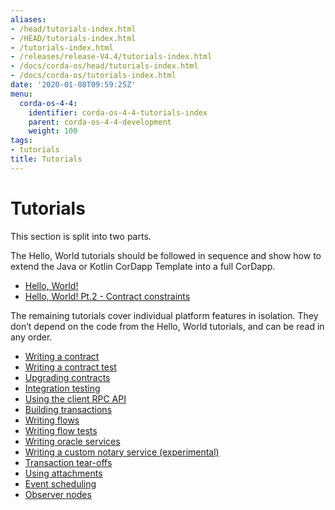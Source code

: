 ```yaml
---
aliases:
- /head/tutorials-index.html
- /HEAD/tutorials-index.html
- /tutorials-index.html
- /releases/release-V4.4/tutorials-index.html
- /docs/corda-os/head/tutorials-index.html
- /docs/corda-os/tutorials-index.html
date: '2020-01-08T09:59:25Z'
menu:
  corda-os-4-4:
    identifier: corda-os-4-4-tutorials-index
    parent: corda-os-4-4-development
    weight: 100
tags:
- tutorials
title: Tutorials
---
```



# Tutorials

This section is split into two parts.

The Hello, World tutorials should be followed in sequence and show how to extend the Java or Kotlin CorDapp Template
into a full CorDapp.



* [Hello, World!](hello-world-introduction.md)
* [Hello, World! Pt.2 - Contract constraints](tut-two-party-introduction.md)



The remaining tutorials cover individual platform features in isolation. They don’t depend on the code from the Hello,
World tutorials, and can be read in any order.



* [Writing a contract](tutorial-contract.md)
* [Writing a contract test](tutorial-test-dsl.md)
* [Upgrading contracts](contract-upgrade.md)
* [Integration testing](tutorial-integration-testing.md)
* [Using the client RPC API](tutorial-clientrpc-api.md)
* [Building transactions](tutorial-building-transactions.md)
* [Writing flows](flow-state-machines.md)
* [Writing flow tests](flow-testing.md)
* [Writing oracle services](oracles.md)
* [Writing a custom notary service (experimental)](tutorial-custom-notary.md)
* [Transaction tear-offs](tutorial-tear-offs.md)
* [Using attachments](tutorial-attachments.md)
* [Event scheduling](event-scheduling.md)
* [Observer nodes](tutorial-observer-nodes.md)
